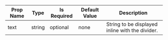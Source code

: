 <table><thead><tr><th>Prop Name</th><th>Type</th><th>Is Required</th><th>Default Value</th><th>Description</th></tr></thead><tbody><tr><td>text</td><td>string</td><td>optional</td><td>none</td><td>String to be displayed inline with the divider.</td></tr></tbody><table>